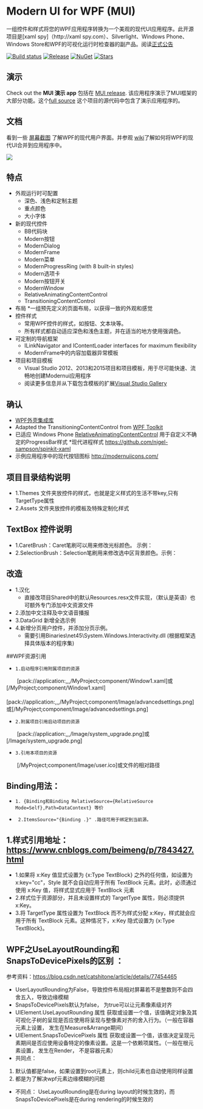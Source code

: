 # Modern UI for WPF (MUI)
一组控件和样式将您的WPF应用程序转换为一个美观的现代UI应用程序。此开源项目是[xaml spy]（http://xaml spy.com）、Silverlight、Windows Phone、Windows Store和WPF的可视化运行时检查器的副产品。阅读[正式公告](http://xamlspy.com/news/open-sourcing-the-xaml-spy-ui)

[![Build status](https://img.shields.io/appveyor/ci/kozw/mui.svg)](https://ci.appveyor.com/project/kozw/mui)
[![Release](https://img.shields.io/github/release/firstfloorsoftware/mui.svg)](https://github.com/firstfloorsoftware/mui/releases/latest)
[![NuGet](https://img.shields.io/nuget/dt/ModernUI.WPF.svg)](http://nuget.org/packages/ModernUI.WPF)
[![Stars](https://img.shields.io/github/stars/firstfloorsoftware/mui.svg)](https://github.com/firstfloorsoftware/mui/stargazers)

## 演示
Check out the **MUI 演示 app** 包括在 [MUI release](https://github.com/firstfloorsoftware/mui/releases). 该应用程序演示了MUI框架的大部分功能。这个[full source](https://github.com/firstfloorsoftware/mui/tree/master/1.0/FirstFloor.ModernUI/FirstFloor.ModernUI.App) 这个项目的源代码中包含了演示应用程序的。

## 文档
看到一些 [屏幕截图](https://github.com/firstfloorsoftware/mui/wiki/Screenshots) 了解WPF的现代用户界面。并参观 [wiki](https://github.com/firstfloorsoftware/mui/wiki)了解如何将WPF的现代UI合并到应用程序中。

![](http://firstfloorsoftware.com/media/github/mui/mui.intro.png)

## 特点
* 外观运行时可配置
  * 深色、浅色和定制主题
  * 重点颜色
  * 大小字体
* 新的现代控件
  * BB代码块
  * Modern按钮
  * ModernDialog
  * ModernFrame
  * Modern菜单
  * ModernProgressRing (with 8 built-in styles)
  * Modern选项卡
  * Modern按钮开关
  * ModernWindow
  * RelativeAnimatingContentControl
  * TransitioningContentControl
* 布局
  *一组预先定义的页面布局，以获得一致的外观和感觉
* 控件样式
  * 常用WPF控件的样式，如按钮、文本块等。
  * 所有样式都自动适应深色和浅色主题，并在适当的地方使用强调色。
* 可定制的导航框架
  * ILinkNavigator and IContentLoader interfaces for maximum flexibility
  * ModernFrame中的内容加载器异常模板
* 项目和项目模板
  * Visual Studio 2012、2013和2015项目和项目模板，用于尽可能快速、流畅地创建Modernui应用程序
  * 阅读更多信息并从下载包含模板的扩展[Visual Studio Gallery](http://visualstudiogallery.msdn.microsoft.com/7a4362a7-fe5d-4f9d-bc7b-0c0dc272fe31)

## 确认
* [WPF外壳集成库](http://archive.msdn.microsoft.com/WPFShell)
* Adapted the TransitioningContentControl from [WPF Toolkit](http://wpf.codeplex.com/)
* 已适应 Windows Phone [RelativeAnimatingContentControl](http://msdn.microsoft.com/en-us/library/gg442303(v=vs.92).aspx) 用于自定义不确定的ProgressBar样式
*现代进程样式 https://github.com/nigel-sampson/spinkit-xaml
* 示例应用程序中的现代按钮图标 http://modernuiicons.com/

## 项目目录结构说明
* 1.Themes 文件夹放控件的样式，也就是定义样式的生活不带key,只有TargetType属性
* 2.Assets 文件夹放控件的模板及特殊定制化样式
## TextBox 控件说明
* 1.CaretBrush：Caret笔刷可以用来修改光标颜色。 示例：<Setter Property="CaretBrush" Value="{DynamicResource TextForeground}" />
* 2.SelectionBrush：Selection笔刷用来修改选中区背景颜色。示例：<Setter Property="SelectionBrush" Value="{DynamicResource Accent}" />
## 改造
* 1.汉化
  * 直接改项目Shared中的默认Resources.resx文件实现，（默认是英语）也可额外专门添加中文资源文件
* 2.添加中文注释及中文语音播报
* 3.DataGrid 新增全选示例
* 4.新增分页用户控件，并添加分页示例。
    * 需要引用Binaries\net45\System.Windows.Interactivity.dll (根据框架选择具体版本的程序集)

##WPF资源引用
*     1.启动程序引用附属项目的资源
　　[pack://application:,,,/MyProject;component/Window1.xaml]或[/MyProject;component/Window1.xaml]
　　[pack://application:,,,/MyProject;component/Image/advancedsettings.png]或[/MyProject;component/Image/advancedsettings.png]

*     2.附属项目引用启动项目的资源
　　[pack://application:,,,/Image/system_upgrade.png]或[/Image/system_upgrade.png]

*     3.引用本项目的资源
　　[/MyProject;component/Image/user.ico]或文件的相对路径

##    Binding用法：
*     1. {Binding和Binding RelativeSource={RelativeSource Mode=Self},Path=DataContext} 等价
*      2.ItemsSource="{Binding .}" .路径可用于绑定到当前源。
## 1.样式引用地址：https://www.cnblogs.com/beimeng/p/7843427.html
* 1.如果将 x:Key 值显式设置为 {x:Type TextBlock} 之外的任何值，如设置为 x:key="cc"，Style 就不会自动应用于所有 TextBlock 元素。此时，必须通过使用 x:Key 值，将样式显式应用于 TextBlock 元素
* 2.样式位于资源部分，并且未设置样式的 TargetType 属性，则必须提供 x:Key。
* 3.将 TargetType 属性设置为 TextBlock 而不为样式分配 x:Key，样式就会应用于所有 TextBlock 元素。这种情况下，x:Key 隐式设置为 {x:Type TextBlock}。　
<Style x:Key="{x:Type TextBlock}" TargetType="TextBlock">
   <Setter Property="FontSize" Value="28"/>
</Style>
## WPF之UseLayoutRounding和SnapsToDevicePixels的区别 ：
参考资料：https://blog.csdn.net/catshitone/article/details/77454465
* UserLayoutRounding为False，导致控件布局相对屏幕若不是整数则不会四舍五入，导致边缘模糊
* SnapsToDevicePixels默认为false， 为true可以让元素像素级对齐
* UIElement.UseLayoutRounding 属性
获取或设置一个值，该值确定对象及其可视化子树的呈现是否应使用将呈现与整像素对齐的舍入行为。（一般在容器元素上设置， 发生在Measure&Arrange期间）
* UIElement.SnapsToDevicePixels 属性
获取或设置一个值，该值决定呈现元素期间是否应使用设备特定的像素设置。这是一个依赖项属性。（一般在根元素设置， 发生在Render， 不是容器元素）
* 共同点：
1. 默认值都是false，如果设置到root元素上，则child元素也自动使用同样设置
2. 都是为了解决wpf元素边缘模糊的问题
* 不同点：
UseLayoutRounding是在during layout的时候生效的，而SnapsToDevicePixels是在during rendering的时候生效的

